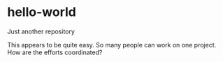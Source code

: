 # hello-world
Just another repository

This appears to be quite easy.
So many people can work on one project. How are the efforts coordinated?
